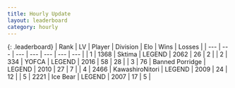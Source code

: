 ```yaml
---
title: Hourly Update
layout: leaderboard
category: hourly
---
```


{: .leaderboard}
| Rank | LV | Player | Division | Elo | Wins | Losses |
| --- | --- | --- | --- | --- | --- | --- |
| <span data-change="0">1</span> | 1368 | <span title="ID: 353063">Sktima</span> | LEGEND | <span data-change="0">2062</span> | <span data-change="0">26</span> | <span data-change="0">2</span> |
| <span data-change="6">2</span> | 334 | <span title="ID: 650820">YOFCA</span> | LEGEND | <span data-change="22">2016</span> | <span data-change="3">58</span> | <span data-change="0">28</span> |
| <span data-change="-1">3</span> | 76 | <span title="ID: 659170">Banned Porridge</span> | LEGEND | <span data-change="-4">2010</span> | <span data-change="1">27</span> | <span data-change="1">7</span> |
| <span data-change="-1">4</span> | 2466 | <span title="ID: 164871">KawashiroNitori</span> | LEGEND | <span data-change="0">2009</span> | <span data-change="0">24</span> | <span data-change="0">12</span> |
| <span data-change="-1">5</span> | 2221 | <span title="ID: 417840">Ice Bear</span> | LEGEND | <span data-change="0">2007</span> | <span data-change="0">17</span> | <span data-change="0">5</span> |